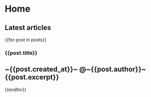 # Home

## Latest articles
{{for post in posts}}
### {{post.title}}
~{{post.created_at}}~ @~{{post.author}}~
{{post.excerpt}}
---
{{endfor}}

